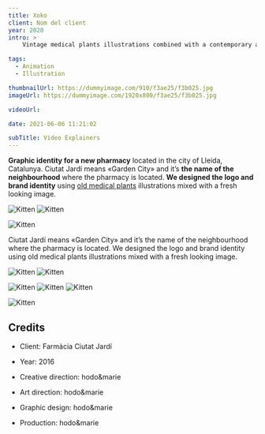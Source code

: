 ```yaml
---
title: Xoko
client: Nom del client
year: 2020
intro: > 
	Vintage medical plants illustrations combined with a contemporary aesthetics for the identity of a new pharmacy with a special focus on natural products.

tags:
  - Animation
  - Illustration

thumbnailUrl: https://dummyimage.com/910/f3ae25/f3b025.jpg
imageUrl: https://dummyimage.com/1920x800/f3ae25/f3b025.jpg

videoUrl: 

date: 2021-06-06 11:21:02

subTitle: Video Explainers
---
```


**Graphic identity for a new pharmacy** located in the city of Lleida, Catalunya.
Ciutat Jardí means «Garden City» and it’s **the name of the neighbourhood** where the pharmacy is located.
**We designed the logo and brand identity** using [old medical plants](#) illustrations mixed with a fresh looking image.

<div class="gallery">

![Kitten](https://dummyimage.com/800x500/f3ae25/f3b025.jpg "x2")
![Kitten](https://dummyimage.com/800x500/f3ae25/f3b025.jpg "x2")
</div>

<div class="gallery">

![Kitten](https://dummyimage.com/1200x400/f3ae25/f3b025.jpg "x1")
</div>

Ciutat Jardí means «Garden City» and it’s the name of the neighbourhood where the pharmacy is located.
We designed the logo and brand identity using old medical plants illustrations mixed with a fresh looking image.


<div class="gallery">

![Kitten](https://dummyimage.com/800x500/f3ae25/f3b025.jpg "x2")
![Kitten](https://dummyimage.com/800x500/f3ae25/f3b025.jpg "x2")
</div>


<div class="gallery">

![Kitten](https://dummyimage.com/600/f3ae25/f3b025.jpg "x3")
![Kitten](https://dummyimage.com/600/f3ae25/f3b025.jpg "x3")
![Kitten](https://dummyimage.com/600/f3ae25/f3b025.jpg "x3")
</div>

<div class="gallery">

![Kitten](https://dummyimage.com/1200x400/f3ae25/f3b025.jpg "x1")
</div>


## Credits

* Client: Farmàcia Ciutat Jardí
* Year: 2016


* Creative direction: hodo&marie
* Art direction: hodo&marie
* Graphic design: hodo&marie
* Production: hodo&marie